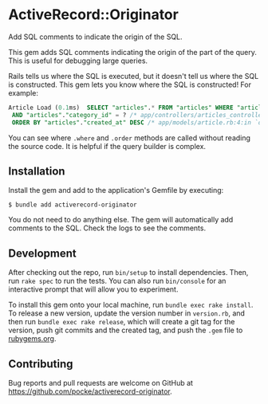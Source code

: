 # ActiveRecord::Originator

Add SQL comments to indicate the origin of the SQL.

This gem adds SQL comments indicating the origin of the part of the query. This is useful for debugging large queries.

Rails tells us where the SQL is executed, but it doesn't tell us where the SQL is constructed.
This gem lets you know where the SQL is constructed! For example:

```sql
Article Load (0.1ms)  SELECT "articles".* FROM "articles" WHERE "articles"."status" = ? /* app/models/article.rb:3:in `published' */
 AND "articles"."category_id" = ? /* app/controllers/articles_controller.rb:3:in `index' */
 ORDER BY "articles"."created_at" DESC /* app/models/article.rb:4:in `order_by_latest' */
```

You can see where `.where` and `.order` methods are called without reading the source code. It is helpful if the query builder is complex.

## Installation

Install the gem and add to the application's Gemfile by executing:

```console
$ bundle add activerecord-originator
```

You do not need to do anything else. The gem will automatically add comments to the SQL.
Check the logs to see the comments.

## Development

After checking out the repo, run `bin/setup` to install dependencies. Then, run `rake spec` to run the tests. You can also run `bin/console` for an interactive prompt that will allow you to experiment.

To install this gem onto your local machine, run `bundle exec rake install`. To release a new version, update the version number in `version.rb`, and then run `bundle exec rake release`, which will create a git tag for the version, push git commits and the created tag, and push the `.gem` file to [rubygems.org](https://rubygems.org).

## Contributing

Bug reports and pull requests are welcome on GitHub at https://github.com/pocke/activerecord-originator.
